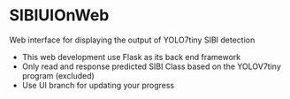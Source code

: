 # SIBIUIOnWeb
Web interface for displaying the output of YOLO7tiny SIBI detection

- This web development use Flask as its back end framework
- Only read and response predicted SIBI Class based on the YOLOV7tiny program (excluded)
- Use UI branch for updating your progress
